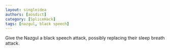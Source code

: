 ```yaml
---
layout: singleidea
authors: [aosdict]
category: [SpliceHack]
tags: [nazgul, black speech]
---
```

Give the Nazgul a black speech attack, possibly replacing their sleep breath attack.
